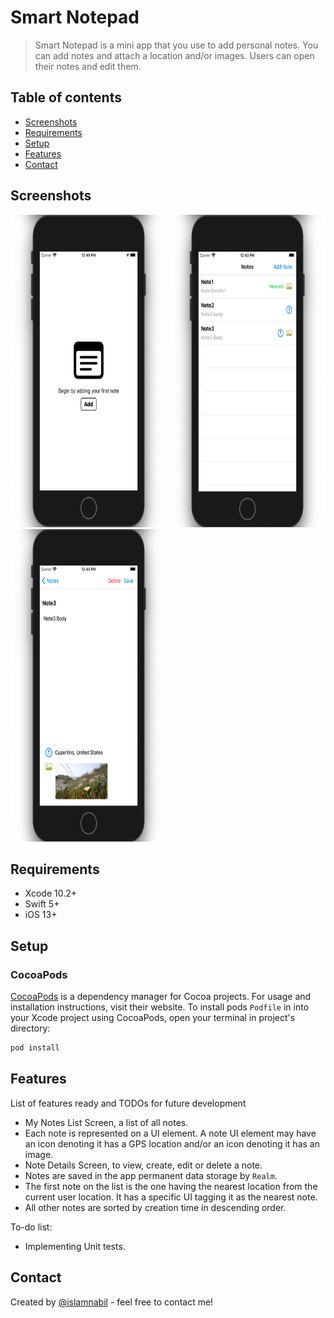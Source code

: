 # Smart Notepad
> Smart Notepad is a mini app that you use to add personal notes. You can add notes and attach a location and/or images. Users can open their notes and edit them.

## Table of contents
* [Screenshots](#screenshots)
* [Requirements](#requirements)
* [Setup](#setup)
* [Features](#features)
* [Contact](#contact)


## Screenshots
<img src="https://github.com/islamnabil/SmartNotepad/blob/main/ScreenShoots/1.png" width="250" height="500"> <img src="https://github.com/islamnabil/SmartNotepad/blob/main/ScreenShoots/2.png" width="250" height="500"> <img src="https://github.com/islamnabil/SmartNotepad/blob/main/ScreenShoots/3.png" width="250" height="500"> 

## Requirements
* Xcode 10.2+
* Swift 5+
* iOS 13+

## Setup
### CocoaPods

[CocoaPods](https://cocoapods.org) is a dependency manager for Cocoa projects. For usage and installation instructions, visit their website. To install pods `Podfile` in  into your Xcode project using CocoaPods, open your terminal in project's directory:

```ruby
pod install
```

## Features
List of features ready and TODOs for future development
* My Notes List Screen, a list of all notes.
* Each note is represented on a UI element. A note UI element may have an icon denoting it has a GPS location and/or an icon denoting it has an image.
* Note Details Screen, to view, create, edit or delete a note.
* Notes are saved in the app permanent data storage by `Realm`.
* The first note on the list is the one having the nearest location from the current user location. It has a specific UI tagging it as the nearest note.
* All other notes are sorted by creation time in descending order.

To-do list:
* Implementing Unit tests.

## Contact
Created by [@islamnabil](https://github.com/islamnabil) - feel free to contact me!
